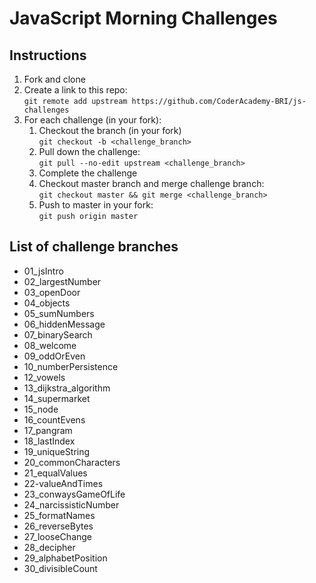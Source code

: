 # JavaScript Morning Challenges

## Instructions

1. Fork and clone
2. Create a link to this repo: <br/>
   `git remote add upstream https://github.com/CoderAcademy-BRI/js-challenges`
3. For each challenge (in your fork):
    1. Checkout the branch (in your fork)<br/>
       `git checkout -b <challenge_branch>`
    2. Pull down the challenge: <br/>
       `git pull --no-edit upstream <challenge_branch>`
    3. Complete the challenge
    4. Checkout master branch and merge challenge branch:<br/>
       `git checkout master && git merge <challenge_branch>`
    5. Push to master in your fork:<br/>
       `git push origin master`

## List of challenge branches

-   01_jsIntro
-   02_largestNumber
-   03_openDoor
-   04_objects
-   05_sumNumbers
-   06_hiddenMessage
-   07_binarySearch
-   08_welcome
-   09_oddOrEven
-   10_numberPersistence
-   12_vowels
-   13_dijkstra_algorithm
-   14_supermarket
-   15_node
-   16_countEvens
-   17_pangram
-   18_lastIndex
-   19_uniqueString
-   20_commonCharacters
-   21_equalValues
-   22-valueAndTimes
-   23_conwaysGameOfLife
-   24_narcissisticNumber
-   25_formatNames
-   26_reverseBytes
-   27_looseChange
-   28_decipher
-   29_alphabetPosition
-   30_divisibleCount
